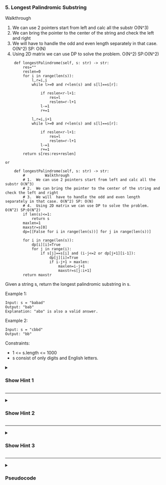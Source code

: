 ### 5. Longest Palindromic Substring

Walkthrough
1.  We can use 2 pointers start from left and calc all the substr O(N^3)
2.  We can bring the pointer to the center of the string and check the left and right
3.  We will  have to handle the odd and even length separately in that case. O(N^2) SP: O(N)
4.  Using 2D matrix we can use DP to solve the problem. O(N^2) SP:O(N^2)

```
    def longestPalindrome(self, s: str) -> str:
        res=""
        reslen=0
        for i in range(len(s)):
            l,r=i,i
            while l>=0 and r<len(s) and s[l]==s[r]:
               
                if reslen<r-l+1:
                    res=l
                    reslen=r-l+1
                l-=1
                r+=1
        
            l,r=i,i+1
            while l>=0 and r<len(s) and s[l]==s[r]:
               
                if reslen<r-l+1:
                    res=l
                    reslen=r-l+1
                l-=1
                r+=1
        return s[res:res+reslen]

or

    def longestPalindrome(self, s: str) -> str:
        #         Walkthrough
        # 1.  We can use 2 pointers start from left and calc all the substr O(N^3)
        # 2.  We can bring the pointer to the center of the string and check the left and right
        # 3.  We will  have to handle the odd and even length separately in that case. O(N^2) SP: O(N)
        # 4.  Using 2D matrix we can use DP to solve the problem. O(N^2) SP:O(N^2)
        if len(s)<=1:
            return s
        maxlen=1
        maxstr=s[0]
        dp=[[False for i in range(len(s))] for j in range(len(s))]

        for i in range(len(s)):
            dp[i][i]=True
            for j in range(i):
                if s[j]==s[i] and (i-j<=2 or dp[j+1][i-1]):
                    dp[j][i]=True
                    if i-j+1 > maxlen:
                        maxlen=i-j+1
                        maxstr=s[j:i+1]
        return maxstr
```


Given a string s, return the longest palindromic substring in s.

Example 1:
```
Input: s = "babad"
Output: "bab"
Explanation: "aba" is also a valid answer.
```
Example 2:
```
Input: s = "cbbd"
Output: "bb"
```

Constraints:

- 1 <= s.length <= 1000
- s consist of only digits and English letters.

<details>
  <summary><h3>Show Hint 1</h3></summary>
  <p>Use DP approach in memoization. Try t0 use the previously computed palindrome.</p>
</details>

---
<details>
  <summary><h3>Show Hint 2</h3></summary>
  <p>Can also use two pointer approach. By separating loop for odd and even length palindrome.</p>
</details>

---
<details>
  <summary><h3>Show Hint 3</h3></summary>
  <p>For each iteration increase the right pointer and decrease left pointer while both characters are equal and update if the current length of palindrome string is greater than previous one.</p>
</details>

---
<details>
  <summary><h3>Pseudocode</h3></summary>
  <pre>
    res -> ""
    resultLength -> 0
    for i -> 1 to lengthOf(s)
      l -> 1, r -> i
      //for odd length
      while l greaterThanOrEqualTo 0 and r lessThan lengthOf(s) and s.charAt(l) equals s.charAt(r)
        if r - l + 1 isGreaterThan resultLength then
          res -> s.substring(l to r+1)
          resultLength -> r - l + 1
        l -> l - 1
        r -> r - 1
      //for even length
      l -> i, r -> i + 1
      while l greaterThanOrEqualTo 0 and r lessThan lengthOf(s) and s.charAt(l) equals s.charAt(r)
        if r - l + 1 isGreaterThan resultLength then
          res -> s.substring(l to r + 1)
          resultLength -> r - l + 1
        l -> l - 1
        r -> r - 1
    return res
  </pre>
</details>
